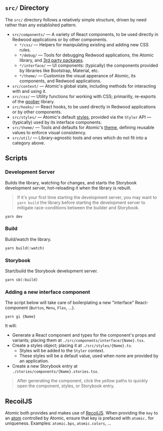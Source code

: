 ## `src/` Directory

The `src/` directory follows a relatively simple structure, driven by need rather than any established pattern.

* `src/components/` — A variety of React components, to be used directly in Redwood applications or by other components.
  * `*/css/` — Helpers for manipulating existing and adding new CSS rules.
  * `*/debug/` — Tools for debugging Redwood applications, the Atomic library, and [3rd party packages](https://locktech.github.io/atomic/?path=/story/guides-3rd-party-packages--page).
  * `*/interface/` — UI components: (typically) the components provided by libraries like Bootstrap, Material, etc.
  * `*/theme/` — Customize the visual apperance of Atomic, its components, and Redwood applications.
* `src/context/` — Atomic's global state, including methods for interacting with and using it.
* `src/css/` — Utility functions for working with CSS; primarilly, re-exports of the [goober](https://goober.js.org/) library.
* `src/hooks/` — React hooks, to be used directly in Redwood applications or by other components.
* `src/styles/` — Atomic's default [styles](https://locktech.github.io/atomic/?path=/story/customize-styling--page), provided via the `Styler` API — (typically) used by its interface components.
* `src/theme/` — Tools and defaults for Atomic's [theme](https://locktech.github.io/atomic/?path=/story/customize-theming--page), defining reusable values to enforce visual consistency.
* `src/util/` — Library-agnostic tools and ones which do not fit into a category above.

## Scripts

### Development Server

Builds the library, watching for changes, and starts the Storybook development server, hot-reloading it when the library is rebuilt.

> If it's your first time starting the development server, you may want to `yarn build` the library before starting the development server to mitigate race-conditions between the builder and Storybook.

```
yarn dev
```

### Build

Build/watch the library.

```
yarn build(:watch)
```

### Storybook

Start/build the Storybook development server.

```
yarn sb(:build)
```

### Adding a new interface component

The script below will take care of boilerplating a new "interface" React-component (`Button`, `Menu`, `Flex`, ...).

```
yarn gi {Name}
```

It will:

* Generate a React component and types for the component's props and variants; placing them at `./src/components/interface/{Name}.tsx`.
* Create a styles object; placing it at `./src/styles/{Name}.ts`.
  * Styles will be added to the `Styler` context.
  * These styles will be a default value, used when none are provided by an application.
* Create a new Storybook entry at `./stories/components/{Name}.stories.tsx`.

> After generating the component, click the *yellow* paths to quickly open the component, styles, or Storybook entry.

## RecoilJS

Atomic both provides and makes use of [RecoilJS](https://recoiljs.org/). When providing the `key` to an [atom](https://recoiljs.org/docs/introduction/core-concepts#atoms) controlled by Atomic, ensure that key is prefaced with `atomic.` for uniqueness. Examples: `atomic.bps`, `atomic.colors`, ...
